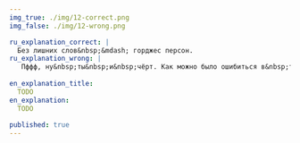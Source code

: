 ```yaml
---
img_true: ./img/12-correct.png
img_false: ./img/12-wrong.png

ru_explanation_correct: |
  Без лишних слов&nbsp;&mdash; горджес персон.
ru_explanation_wrong: |
   Пффф, ну&nbsp;ты&nbsp;и&nbsp;чёрт. Как можно было ошибиться в&nbsp;таком вопросе?
  
en_explanation_title:
  TODO
en_explanation:
  TODO
  
published: true
---
```


